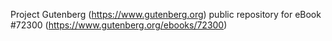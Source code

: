 Project Gutenberg (https://www.gutenberg.org) public repository
for eBook #72300 (https://www.gutenberg.org/ebooks/72300)
